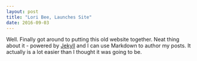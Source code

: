 ```yaml
---
layout: post
title: "Lori Bee, Launches Site"
date: 2016-09-03
---
```


Well. Finally got around to putting this old website together. Neat thing about it - powered by [Jekyll](http://jekyllrb.com) and I can use Markdown to author my posts. It actually is a lot easier than I thought it was going to be.
